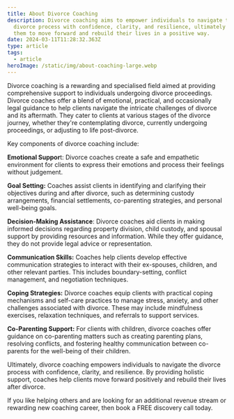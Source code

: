 ```yaml
---
title: About Divorce Coaching
description: Divorce coaching aims to empower individuals to navigate the
  divorce process with confidence, clarity, and resilience, ultimately helping
  them to move forward and rebuild their lives in a positive way.
date: 2024-03-11T11:28:32.363Z
type: article
tags:
  - article
heroImage: /static/img/about-coaching-large.webp
---
```

Divorce coaching is a rewarding and specialised field aimed at providing comprehensive support to individuals undergoing divorce proceedings. Divorce coaches offer a blend of emotional, practical, and occasionally legal guidance to help clients navigate the intricate challenges of divorce and its aftermath. They cater to clients at various stages of the divorce journey, whether they're contemplating divorce, currently undergoing proceedings, or adjusting to life post-divorce.

Key components of divorce coaching include:

**Emotional Suppor**t: Divorce coaches create a safe and empathetic environment for clients to express their emotions and process their feelings without judgement.

**Goal Setting:** Coaches assist clients in identifying and clarifying their objectives during and after divorce, such as determining custody arrangements, financial settlements, co-parenting strategies, and personal well-being goals.

**Decision-Making Assistance**: Divorce coaches aid clients in making informed decisions regarding property division, child custody, and spousal support by providing resources and information. While they offer guidance, they do not provide legal advice or representation.

**Communication Skills:** Coaches help clients develop effective communication strategies to interact with their ex-spouses, children, and other relevant parties. This includes boundary-setting, conflict management, and negotiation techniques.

**Coping Strategies:** Divorce coaches equip clients with practical coping mechanisms and self-care practices to manage stress, anxiety, and other challenges associated with divorce. These may include mindfulness exercises, relaxation techniques, and referrals to support services.

**Co-Parenting Support:** For clients with children, divorce coaches offer guidance on co-parenting matters such as creating parenting plans, resolving conflicts, and fostering healthy communication between co-parents for the well-being of their children.

Ultimately, divorce coaching empowers individuals to navigate the divorce process with confidence, clarity, and resilience. By providing holistic support, coaches help clients move forward positively and rebuild their lives after divorce.

If you like helping others and are looking for an additional revenue stream or rewarding new coaching career, then book a FREE discovery call today.
